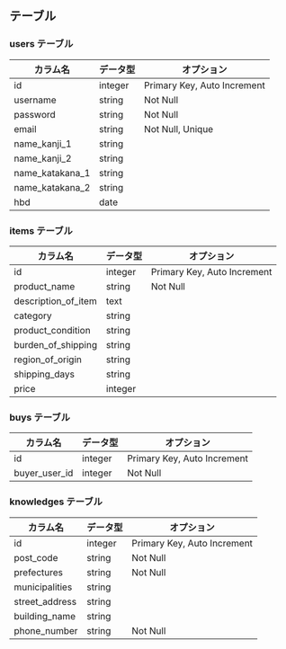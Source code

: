 ## テーブル

### users テーブル

| カラム名         | データ型 | オプション                     |
|------------------|----------|--------------------------------|
| id               | integer  | Primary Key, Auto Increment    |
| username         | string   | Not Null                       |
| password         | string   | Not Null                       |
| email            | string   | Not Null, Unique                |
| name_kanji_1     | string   |                                |
| name_kanji_2     | string   |                                |
| name_katakana_1  | string   |                                |
| name_katakana_2  | string   |                                |
| hbd              | date     |                                |

### items テーブル

| カラム名            | データ型 | オプション                     |
|---------------------|----------|--------------------------------|
| id                  | integer  | Primary Key, Auto Increment    |
| product_name        | string   | Not Null                       |
| description_of_item | text     |                                |
| category            | string   |                                |
| product_condition   | string   |                                |
| burden_of_shipping  | string   |                                |
| region_of_origin    | string   |                                |
| shipping_days       | string   |                                |
| price               | integer  |                                |

### buys テーブル

| カラム名        | データ型 | オプション                     |
|-----------------|----------|--------------------------------|
| id              | integer  | Primary Key, Auto Increment    |
| buyer_user_id   | integer  | Not Null                       |

### knowledges テーブル

| カラム名          | データ型 | オプション                     |
|-------------------|----------|--------------------------------|
| id                | integer  | Primary Key, Auto Increment    |
| post_code         | string   | Not Null                       |
| prefectures       | string   | Not Null                       |
| municipalities    | string   |                                |
| street_address    | string   |                                |
| building_name     | string   |                                |
| phone_number      | string   | Not Null                       |
